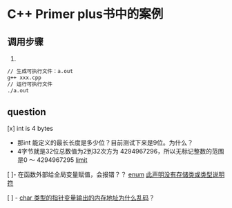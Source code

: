 # C++ Primer plus书中的案例

## 调用步骤

1.

``` bash
// 生成可执行文件：a.out
g++ xxx.cpp
// 运行可执行文件
./a.out
```

## question

[x] int is  4 bytes

- 那int 能定义的最长长度是多少位？目前测试下来是9位。为什么？
- 4字节就是32位总数值为2到32次方为 4294967296，所以无标记整数的范围是0 ～ 4294967295 [limit](./03.handle-data/01.limits.cpp)

[ ]- 在函数外部给全局变量赋值，会报错？？
  [enum](./04.composite-type/06.enum.cpp)
  [此声明没有存储类或类型说明符](https://blog.csdn.net/qq_34911636/article/details/93162912)

[ ] - [char 类型的指针变量输出的内存地址为什么乱码](./questionn/char-pointer.cpp)？
